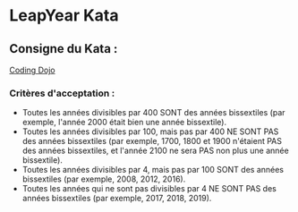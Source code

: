 # LeapYear Kata

## Consigne du Kata :

[Coding Dojo](https://codingdojo.org/kata/LeapYears/)

### Critères d'acceptation :

- Toutes les années divisibles par 400 SONT des années bissextiles (par exemple, l'année 2000 était bien une année bissextile).
- Toutes les années divisibles par 100, mais pas par 400 NE SONT PAS des années bissextiles (par exemple, 1700, 1800 et 1900 n'étaient PAS des années bissextiles, et l'année 2100 ne sera PAS non plus une année bissextile).
- Toutes les années divisibles par 4, mais pas par 100 SONT des années bissextiles (par exemple, 2008, 2012, 2016).
- Toutes les années qui ne sont pas divisibles par 4 NE SONT PAS des années bissextiles (par exemple, 2017, 2018, 2019).


